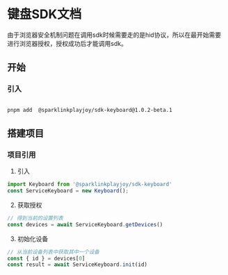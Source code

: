 # 键盘SDK文档

由于浏览器安全机制问题在调用sdk时候需要走的是hid协议，所以在最开始需要进行浏览器授权，授权成功后才能调用sdk。

## 开始

### 引入

```bash

pnpm add  @sparklinkplayjoy/sdk-keyboard@1.0.2-beta.1

```

## 搭建项目

### 项目引用

1. 引入

```js
import Keyboard from '@sparklinkplayjoy/sdk-keyboard'
const ServiceKeyboard = new Keyboard();
```

2. 获取授权

```js
// 得到当前的设置列表
const devices = await ServiceKeyboard.getDevices()
```

3. 初始化设备

```js
// 从当前设备列表中获取其中一个设备
const { id } = devices[0]
const result = await ServiceKeyboard.init(id)
```
